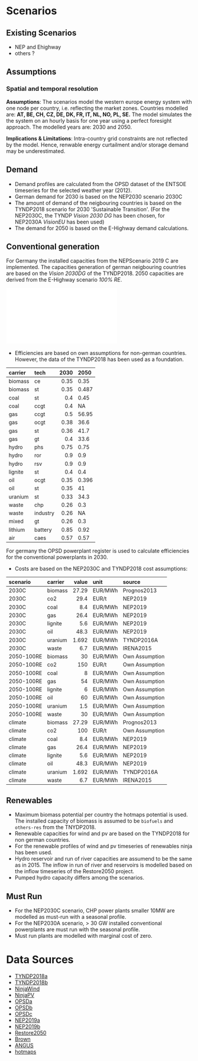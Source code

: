 
# Scenarios


## Existing Scenarios

* NEP and Ehighway
* others ?


## Assumptions

### Spatial and temporal resolution

**Assumptions**: The scenarios model the western europe energy system with one
node per country, i.e. reflecting the market zones. Countries modelled are:
**AT, BE, CH, CZ, DE, DK, FR, IT, NL, NO, PL, SE.**
 The model simulates the the system on an hourly basis for one year using a
 perfect foresight approach. The modelled years are: 2030 and 2050.

**Implications & Limitations**: Intra-country grid constraints are not
reflected by the model. Hence, renwable energy  curtailment and/or storage
demand may be underestimated.

## Demand

* Demand profiles are calculated from the OPSD dataset of the ENTSOE
timeseries for the selected weather year (2012).
* German demand for 2030 is based on the NEP2030 scenario 2030C
* The amount of demand of the neigbouring countries is based on the TYNDP2018
scenario for 2030 'Sustainable Transition'. (For the NEP2030C, the TYNDP
*Vision 2030 DG* has been chosen, for NEP2030A *VisionEU* has been used)
* The demand for 2050 is based on the E-Highway demand calculations.


## Conventional generation

For Germany the installed capacities from the
NEPScenario 2019 C are implemented. The capacities generation of german
neigbouring countries are based on the  *Vision 2030DG* of the TYNDP2018. 2050
capacities are derived from the E-Highway scenario *100% RE*.

![Installed Capacities](installed_capacities.pdf)

* Efficiencies are based on own assumptions for non-german countries. However,
the data of the TYNDP2018 has been used as a foundation.

| carrier   | tech     |   2030 | 2050   |
|:----------|:---------|-------:|:-------|
| biomass   | ce       |   0.35 | 0.35   |
| biomass   | st       |   0.35 | 0.487  |
| coal      | st       |   0.4  | 0.45   |
| coal      | ccgt     |   0.4  | NA     |
| gas       | ccgt     |   0.5  | 56.95  |
| gas       | ocgt     |   0.38 | 36.6   |
| gas       | st       |   0.36 | 41.7   |
| gas       | gt       |   0.4  | 33.6   |
| hydro     | phs      |   0.75 | 0.75   |
| hydro     | ror      |   0.9  | 0.9    |
| hydro     | rsv      |   0.9  | 0.9    |
| lignite   | st       |   0.4  | 0.4    |
| oil       | ocgt     |   0.35 | 0.396  |
| oil       | st       |   0.35 | 41     |
| uranium   | st       |   0.33 | 34.3   |
| waste     | chp      |   0.26 | 0.3    |
| waste     | industry |   0.26 | NA     |
| mixed     | gt       |   0.26 | 0.3    |
| lithium   | battery  |   0.85 | 0.92   |
| air       | caes     |   0.57 | 0.57   |




For germany the OPSD powerplant register is used to calculate efficiencies for
the conventional powerplants in 2030.

* Costs are based on the NEP2030C and TYNDP2018 cost assumptions:

| scenario   | carrier   |   value | unit    | source         |
|:-----------|:----------|--------:|:--------|:---------------|
| 2030C      | biomass   |  27.29  | EUR/MWh | Prognos2013    |
| 2030C      | co2       |  29.4   | EUR/t   | NEP2019        |
| 2030C      | coal      |   8.4   | EUR/MWh | NEP2019        |
| 2030C      | gas       |  26.4   | EUR/MWh | NEP2019        |
| 2030C      | lignite   |   5.6   | EUR/MWh | NEP2019        |
| 2030C      | oil       |  48.3   | EUR/MWh | NEP2019        |
| 2030C      | uranium   |   1.692 | EUR/MWh | TYNDP2016A     |
| 2030C      | waste     |   6.7   | EUR/MWh | IRENA2015      |
| 2050-100RE | biomass   |  30     | EUR/MWh | Own Assumption |
| 2050-100RE | co2       | 150     | EUR/t   | Own Assumption |
| 2050-100RE | coal      |   8     | EUR/MWh | Own Assumption |
| 2050-100RE | gas       |  54     | EUR/MWh | Own Assumption |
| 2050-100RE | lignite   |   6     | EUR/MWh | Own Assumption |
| 2050-100RE | oil       |  60     | EUR/MWh | Own Assumption |
| 2050-100RE | uranium   |   1.5   | EUR/MWh | Own Assumption |
| 2050-100RE | waste     |  30     | EUR/MWh | Own Assumption |
| climate    | biomass   |  27.29  | EUR/MWh | Prognos2013    |
| climate    | co2       | 100     | EUR/t   | Own Assumption |
| climate    | coal      |   8.4   | EUR/MWh | NEP2019        |
| climate    | gas       |  26.4   | EUR/MWh | NEP2019        |
| climate    | lignite   |   5.6   | EUR/MWh | NEP2019        |
| climate    | oil       |  48.3   | EUR/MWh | NEP2019        |
| climate    | uranium   |   1.692 | EUR/MWh | TYNDP2016A     |
| climate    | waste     |   6.7   | EUR/MWh | IRENA2015      |


## Renewables

* Maximum biomass potential per country the hotmaps potential is used. The
installed capacity of biomass is assumed to be `biofuels` and `others-res`
from the TNYDP2018.
* Renewable capacities for wind and pv are based on the TYNDP2018 for non german
countries.
* For the renewable profiles of wind and pv timeseries of renewables ninja has
been used.
* Hydro reservoir and run of river capacities are assumend to be the same as in 2015. The inflow in run of river and
reservoirs is modelled based on the inflow timeseries of the Restore2050 project.
* Pumped hydro capacity differs among the scenarios.

## Must Run

* For the NEP2030C scenario, CHP power plants smaller 10MW are modelled as must-run
with a seasonal profile.
* For the NEP2030A scenario, > 30 GW installed conventional powerplants are must
run with the seasonal profile.
* Must run plants are modelled with marginal cost of zero.



# Data Sources

* [TYNDP2018a](https://www.entsoe.eu/Documents/TYNDP%20documents/TYNDP2018/Scenarios%20Data%20Sets/Input%20Data.xlsx)
* [TYNDP2018b](https://www.entsoe.eu/Documents/TYNDP%20documents/TYNDP2018/Scenarios%20Data%20Sets/ENTSO%20Scenario%202018%20Generation%20Capacities.xlsm)
* [NinjaWind](https://www.renewables.ninja/static/downloads/ninja_europe_wind_v1.1.zip)
* [NinjaPV](https://www.renewables.ninja/static/downloads/ninja_europe_pv_v1.1.zip)
* [OPSDa](https://data.open-power-system-data.org/time_series/2018-06-30/time_series_60min_singleindex.csv)
* [OPSDb](https://data.open-power-system-data.org/conventional_power_plants/2018-12-20/conventional_power_plants_DE.csv)
* [OPSDc]("https://data.open-power-system-data.org/when2heat/opsd-when2heat-2019-08-06.zip")
* [NEP2019a](https://www.netzentwicklungsplan.de/sites/default/files/paragraphs-files/NEP_2030_V2019_2_Entwurf_Teil1.pdf)
* [NEP2019b](https://www.netzentwicklungsplan.de/sites/default/files/paragraphs-files/Kraftwerksliste_%C3%9CNB_Entwurf_Szenariorahmen_2030_V2019_0_0.xlsx)
* [Restore2050](https://zenodo.org/record/804244/#.XTcUhfyxUax)
* [Brown](https://zenodo.org/record/1146666#.XTcTdvyxUaw)
* [ANGUS](https://github.com/ZNES-datapackages/angus-input-data)
* [hotmaps](https://gitlab.com/hotmaps/potential/potential_biomass)
